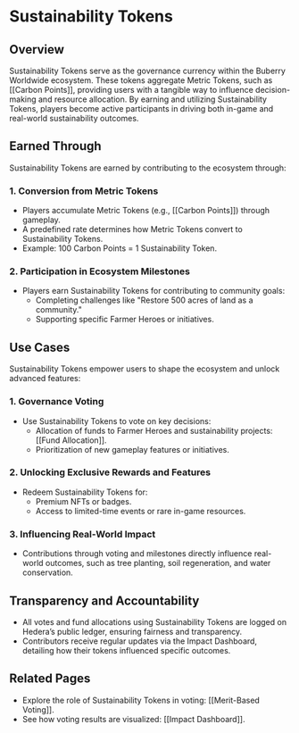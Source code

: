 # Sustainability Tokens

## Overview

Sustainability Tokens serve as the governance currency within the Buberry Worldwide ecosystem. These tokens aggregate Metric Tokens, such as [[Carbon Points]], providing users with a tangible way to influence decision-making and resource allocation. By earning and utilizing Sustainability Tokens, players become active participants in driving both in-game and real-world sustainability outcomes.

## Earned Through

Sustainability Tokens are earned by contributing to the ecosystem through:

### 1. **Conversion from Metric Tokens**

- Players accumulate Metric Tokens (e.g., [[Carbon Points]]) through gameplay.
- A predefined rate determines how Metric Tokens convert to Sustainability Tokens.
- Example: 100 Carbon Points = 1 Sustainability Token.

### 2. **Participation in Ecosystem Milestones**

- Players earn Sustainability Tokens for contributing to community goals:
    - Completing challenges like "Restore 500 acres of land as a community."
    - Supporting specific Farmer Heroes or initiatives.

## Use Cases

Sustainability Tokens empower users to shape the ecosystem and unlock advanced features:

### 1. **Governance Voting**

- Use Sustainability Tokens to vote on key decisions:
    - Allocation of funds to Farmer Heroes and sustainability projects: [[Fund Allocation]].
    - Prioritization of new gameplay features or initiatives.

### 2. **Unlocking Exclusive Rewards and Features**

- Redeem Sustainability Tokens for:
    - Premium NFTs or badges.
    - Access to limited-time events or rare in-game resources.

### 3. **Influencing Real-World Impact**

- Contributions through voting and milestones directly influence real-world outcomes, such as tree planting, soil regeneration, and water conservation.

## Transparency and Accountability

- All votes and fund allocations using Sustainability Tokens are logged on Hedera’s public ledger, ensuring fairness and transparency.
- Contributors receive regular updates via the Impact Dashboard, detailing how their tokens influenced specific outcomes.

## Related Pages

- Explore the role of Sustainability Tokens in voting: [[Merit-Based Voting]].
- See how voting results are visualized: [[Impact Dashboard]].